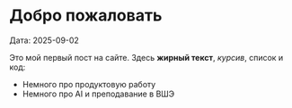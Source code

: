 # Добро пожаловать

Дата: 2025-09-02

Это мой первый пост на сайте. Здесь **жирный текст**, *курсив*, список и код:

- Немного про продуктовую работу
- Немного про AI и преподавание в ВШЭ

